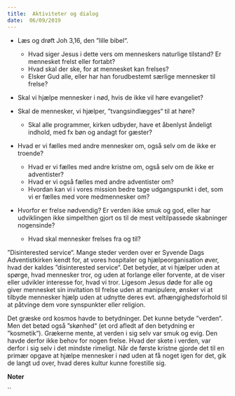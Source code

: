 ```yaml
---
title:  Aktiviteter og dialog
date:  06/09/2019
---
```


* 	Læs og drøft Joh 3,16, den ”lille bibel“.
	* 	Hvad siger Jesus i dette vers om menneskers naturlige tilstand? Er mennesket frelst eller fortabt?
	* 	Hvad skal der ske, for at mennesket kan frelses?
	* 	Elsker Gud alle, eller har han forudbestemt særlige mennesker til frelse?

* 	Skal vi hjælpe mennesker i nød, hvis de ikke vil høre evangeliet?

* 	Skal de mennesker, vi hjælper, ”tvangsindlægges“ til at høre?
	* 	Skal alle programmer, kirken udbyder, have et åbenlyst åndeligt indhold, med fx bøn og andagt for gæster?

* 	Hvad er vi fælles med andre mennesker om, også selv om de ikke er troende?
	* 	Hvad er vi fælles med andre kristne om, også selv om de ikke er adventister?
	* 	Hvad er vi også fælles med andre adventister om?
	* 	Hvordan kan vi i vores mission bedre tage udgangspunkt i det, som vi er fælles med vore medmennesker om?

* 	Hvorfor er frelse nødvendig? Er verden ikke smuk og god, eller har udviklingen ikke simpelthen gjort os til de mest veltilpassede skabninger nogensinde?
	* 	Hvad skal mennesker frelses fra og til?

”Disinterested service“. Mange steder verden over er Syvende Dags Adventistkirken kendt for, at vores hospitaler og hjælpeorganisation øver, hvad der kaldes ”disinterested service“. Det betyder, at vi hjælper uden at spørge, hvad mennesker tror, og uden at forlange eller forvente, at de viser eller udvikler interesse for, hvad vi tror. Ligesom Jesus døde for alle og giver mennesket sin invitation til frelse uden at manipulere, ønsker vi at tilbyde mennesker hjælp uden at udnytte deres evt. afhængighedsforhold til at påtvinge dem vore synspunkter eller religion.

Det græske ord kosmos havde to betydninger. Det kunne betyde ”verden“. Men det betød også ”skønhed“ (et ord afledt af den betydning er ”kosmetik“). Grækerne mente, at verden i sig selv var smuk og evig. Den havde derfor ikke behov for nogen frelse. Hvad der skete i verden, var derfor i sig selv i det mindste rimeligt. Når de første kristne gjorde det til en primær opgave at hjælpe mennesker i nød uden at få noget igen for det, gik de langt ud over, hvad deres kultur kunne forestille sig.

**Noter**

``
